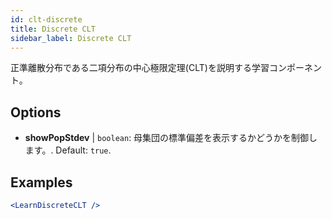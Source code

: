 ```yaml
---
id: clt-discrete
title: Discrete CLT
sidebar_label: Discrete CLT
---
```


正準離散分布である二項分布の中心極限定理(CLT)を説明する学習コンポーネント。

## Options

* __showPopStdev__ | `boolean`: 母集団の標準偏差を表示するかどうかを制御します。. Default: `true`.


## Examples

```jsx live
<LearnDiscreteCLT />
```

